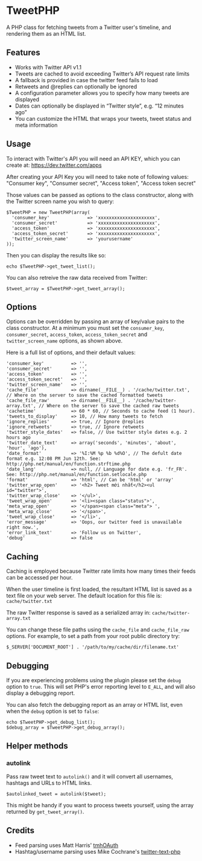 # TweetPHP

A PHP class for fetching tweets from a Twitter user's timeline, and rendering them as an HTML list.

## Features

- Works with Twitter API v1.1
- Tweets are cached to avoid exceeding Twitter’s API request rate limits
- A fallback is provided in case the twitter feed fails to load
- Retweets and @replies can optionally be ignored
- A configuration parameter allows you to specify how many tweets are displayed
- Dates can optionally be displayed in “Twitter style”, e.g. “12 minutes ago”
- You can customize the HTML that wraps your tweets, tweet status and meta information

## Usage

To interact with Twitter's API you will need an API KEY, which you can create at: https://dev.twitter.com/apps

After creating your API Key you will need to take note of following values: "Consumer key", "Consumer secret", "Access token", "Access token secret"

Those values can be passed as options to the class constructor, along with the Twitter screen name you wish to query:

    $TweetPHP = new TweetPHP(array(
      'consumer_key'              => 'xxxxxxxxxxxxxxxxxxxxx',
      'consumer_secret'           => 'xxxxxxxxxxxxxxxxxxxxx',
      'access_token'              => 'xxxxxxxxxxxxxxxxxxxxx',
      'access_token_secret'       => 'xxxxxxxxxxxxxxxxxxxxx',
      'twitter_screen_name'       => 'yourusername'
    ));

Then you can display the results like so:

    echo $TweetPHP->get_tweet_list();

You can also retreive the raw data received from Twitter:

    $tweet_array = $TweetPHP->get_tweet_array();

## Options

Options can be overridden by passing an array of key/value pairs to the class constructor. At a minimum you must set the `consumer_key`, `consumer_secret`, `access_token`, `access_token_secret` and `twitter_screen_name` options, as shown above.

Here is a full list of options, and their default values:

    'consumer_key'          => '',
    'consumer_secret'       => '',
    'access_token'          => '',
    'access_token_secret'   => '',
    'twitter_screen_name'   => '',
    'cache_file'            => dirname(__FILE__) . '/cache/twitter.txt', // Where on the server to save the cached formatted tweets
    'cache_file_raw'        => dirname(__FILE__) . '/cache/twitter-array.txt', // Where on the server to save the cached raw tweets
    'cachetime'             => 60 * 60, // Seconds to cache feed (1 hour).
    'tweets_to_display'     => 10, // How many tweets to fetch
    'ignore_replies'        => true, // Ignore @replies
    'ignore_retweets'       => true, // Ignore retweets
    'twitter_style_dates'   => false, // Use twitter style dates e.g. 2 hours ago
    'twitter_date_text'     => array('seconds', 'minutes', 'about', 'hour', 'ago'),
    'date_format'           => '%I:%M %p %b %d%O', // The defult date format e.g. 12:08 PM Jun 12th. See: http://php.net/manual/en/function.strftime.php
    'date_lang'             => null, // Language for date e.g. 'fr_FR'. See: http://php.net/manual/en/function.setlocale.php
    'format'                => 'html', // Can be 'html' or 'array'
    'twitter_wrap_open'     => '<h2> Tweet mới nhất</h2><ul id="twitter">',
    'twitter_wrap_close'    => '</ul>',
    'tweet_wrap_open'       => '<li><span class="status">',
    'meta_wrap_open'        => '</span><span class="meta"> ',
    'meta_wrap_close'       => '</span>',
    'tweet_wrap_close'      => '</li>',
    'error_message'         => 'Oops, our twitter feed is unavailable right now.',
    'error_link_text'       => 'Follow us on Twitter',
    'debug'                 => false

## Caching

Caching is employed because Twitter rate limits how many times their feeds can be accessed per hour.

When the user timeline is first loaded, the resultant HTML list is saved as a text file on your web server. The default location for this file is: `cache/twitter.txt`

The raw Twitter response is saved as a serialized array in: `cache/twitter-array.txt`

You can change these file paths using the `cache_file` and `cache_file_raw` options. For example, to set a path from your root public directory try:

    $_SERVER['DOCUMENT_ROOT'] . '/path/to/my/cache/dir/filename.txt'

## Debugging

If you are experiencing problems using the plugin please set the `debug` option to `true`. This will set PHP's error reporting level to `E_ALL`, and will also display a debugging report.

You can also fetch the debugging report as an array or HTML list, even when the `debug` option is set to `false`:

    echo $TweetPHP->get_debug_list();
    $debug_array = $TweetPHP->get_debug_array();

## Helper methods

### autolink

Pass raw tweet text to `autolink()` and it will convert all usernames, hashtags and URLs to HTML links.

    $autolinked_tweet = autolink($tweet);

This might be handy if you want to process tweets yourself, using the array returned by `get_tweet_array()`.

## Credits

- Feed parsing uses Matt Harris' [tmhOAuth](https://github.com/themattharris/tmhOAuth)
- Hashtag/username parsing uses Mike Cochrane's [twitter-text-php](https://github.com/mikenz/twitter-text-php)
